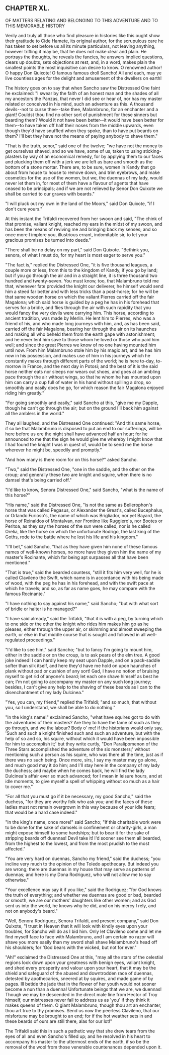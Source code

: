 ## CHAPTER XL.

OF MATTERS RELATING AND BELONGING TO THIS ADVENTURE AND TO THIS MEMORABLE
HISTORY


Verily and truly all those who find pleasure in histories like this ought
show their gratitude to Cide Hamete, its original author, for the
scrupulous care he has taken to set before us all its minute particulars,
not leaving anything, however trifling it may be, that he does not make
clear and plain. He portrays the thoughts, he reveals the fancies, he
answers implied questions, clears up doubts, sets objections at rest,
and, in a word, makes plain the smallest points the most inquisitive can
desire to know. O renowned author! O happy Don Quixote! O famous famous
droll Sancho! All and each, may ye live countless ages for the delight
and amusement of the dwellers on earth!

The history goes on to say that when Sancho saw the Distressed One faint
he exclaimed: "I swear by the faith of an honest man and the shades of
all my ancestors the Panzas, that never I did see or hear of, nor has my
master related or conceived in his mind, such an adventure as this. A
thousand devils--not to curse thee--take thee, Malambruno, for an
enchanter and a giant! Couldst thou find no other sort of punishment for
these sinners but bearding them? Would it not have been better--it would
have been better for them--to have taken off half their noses from the
middle upwards, even though they'd have snuffled when they spoke, than to
have put beards on them? I'll bet they have not the means of paying
anybody to shave them."

"That is the truth, senor," said one of the twelve; "we have not the
money to get ourselves shaved, and so we have, some of us, taken to using
sticking-plasters by way of an economical remedy, for by applying them to
our faces and plucking them off with a jerk we are left as bare and
smooth as the bottom of a stone mortar. There are, to be sure, women in
Kandy that go about from house to house to remove down, and trim
eyebrows, and make cosmetics for the use of the women, but we, the
duennas of my lady, would never let them in, for most of them have a
flavour of agents that have ceased to be principals; and if we are not
relieved by Senor Don Quixote we shall be carried to our graves with
beards."

"I will pluck out my own in the land of the Moors," said Don Quixote, "if
I don't cure yours."

At this instant the Trifaldi recovered from her swoon and said, "The
chink of that promise, valiant knight, reached my ears in the midst of my
swoon, and has been the means of reviving me and bringing back my senses;
and so once more I implore you, illustrious errant, indomitable sir, to
let your gracious promises be turned into deeds."

"There shall be no delay on my part," said Don Quixote. "Bethink you,
senora, of what I must do, for my heart is most eager to serve you."

"The fact is," replied the Distressed One, "it is five thousand leagues,
a couple more or less, from this to the kingdom of Kandy, if you go by
land; but if you go through the air and in a straight line, it is three
thousand two hundred and twenty-seven. You must know, too, that
Malambruno told me that, whenever fate provided the knight our deliverer,
he himself would send him a steed far better and with less tricks than a
post-horse; for he will be that same wooden horse on which the valiant
Pierres carried off the fair Magalona; which said horse is guided by a
peg he has in his forehead that serves for a bridle, and flies through
the air with such rapidity that you would fancy the very devils were
carrying him. This horse, according to ancient tradition, was made by
Merlin. He lent him to Pierres, who was a friend of his, and who made
long journeys with him, and, as has been said, carried off the fair
Magalona, bearing her through the air on its haunches and making all who
beheld them from the earth gape with astonishment; and he never lent him
save to those whom he loved or those who paid him well; and since the
great Pierres we know of no one having mounted him until now. From him
Malambruno stole him by his magic art, and he has him now in his
possession, and makes use of him in his journeys which he constantly
makes through different parts of the world; he is here to-day, to-morrow
in France, and the next day in Potosi; and the best of it is the said
horse neither eats nor sleeps nor wears out shoes, and goes at an ambling
pace through the air without wings, so that he whom he has mounted upon
him can carry a cup full of water in his hand without spilling a drop, so
smoothly and easily does he go, for which reason the fair Magalona
enjoyed riding him greatly."

"For going smoothly and easily," said Sancho at this, "give me my Dapple,
though he can't go through the air; but on the ground I'll back him
against all the amblers in the world."

They all laughed, and the Distressed One continued: "And this same horse,
if so be that Malambruno is disposed to put an end to our sufferings,
will be here before us ere the night shall have advanced half an hour;
for he announced to me that the sign he would give me whereby I might
know that I had found the knight I was in quest of, would be to send me
the horse wherever he might be, speedily and promptly."

"And how many is there room for on this horse?" asked Sancho.

"Two," said the Distressed One, "one in the saddle, and the other on the
croup; and generally these two are knight and squire, when there is no
damsel that's being carried off."

"I'd like to know, Senora Distressed One," said Sancho, "what is the name
of this horse?"

"His name," said the Distressed One, "is not the same as Bellerophon's
horse that was called Pegasus, or Alexander the Great's, called
Bucephalus, or Orlando Furioso's, the name of which was Brigliador, nor
yet Bayard, the horse of Reinaldos of Montalvan, nor Frontino like
Ruggiero's, nor Bootes or Peritoa, as they say the horses of the sun were
called, nor is he called Orelia, like the horse on which the unfortunate
Rodrigo, the last king of the Goths, rode to the battle where he lost his
life and his kingdom."

"I'll bet," said Sancho, "that as they have given him none of these
famous names of well-known horses, no more have they given him the name
of my master's Rocinante, which for being apt surpasses all that have
been mentioned."

"That is true," said the bearded countess, "still it fits him very well,
for he is called Clavileno the Swift, which name is in accordance with
his being made of wood, with the peg he has in his forehead, and with the
swift pace at which he travels; and so, as far as name goes, he may
compare with the famous Rocinante."

"I have nothing to say against his name," said Sancho; "but with what
sort of bridle or halter is he managed?"

"I have said already," said the Trifaldi, "that it is with a peg, by
turning which to one side or the other the knight who rides him makes him
go as he pleases, either through the upper air, or skimming and almost
sweeping the earth, or else in that middle course that is sought and
followed in all well-regulated proceedings."

"I'd like to see him," said Sancho; "but to fancy I'm going to mount him,
either in the saddle or on the croup, is to ask pears of the elm tree. A
good joke indeed! I can hardly keep my seat upon Dapple, and on a
pack-saddle softer than silk itself, and here they'd have me hold on upon
haunches of plank without pad or cushion of any sort! Gad, I have no
notion of bruising myself to get rid of anyone's beard; let each one
shave himself as best he can; I'm not going to accompany my master on any
such long journey; besides, I can't give any help to the shaving of these
beards as I can to the disenchantment of my lady Dulcinea."

"Yes, you can, my friend," replied the Trifaldi; "and so much, that
without you, so I understand, we shall be able to do nothing."

"In the king's name!" exclaimed Sancho, "what have squires got to do with
the adventures of their masters? Are they to have the fame of such as
they go through, and we the labour? Body o' me! if the historians would
only say, 'Such and such a knight finished such and such an adventure,
but with the help of so and so, his squire, without which it would have
been impossible for him to accomplish it;' but they write curtly, "Don
Paralipomenon of the Three Stars accomplished the adventure of the six
monsters;' without mentioning such a person as his squire, who was there
all the time, just as if there was no such being. Once more, sirs, I say
my master may go alone, and much good may it do him; and I'll stay here
in the company of my lady the duchess; and maybe when he comes back, he
will find the lady Dulcinea's affair ever so much advanced; for I mean in
leisure hours, and at idle moments, to give myself a spell of whipping
without so much as a hair to cover me."

"For all that you must go if it be necessary, my good Sancho," said the
duchess, "for they are worthy folk who ask you; and the faces of these
ladies must not remain overgrown in this way because of your idle fears;
that would be a hard case indeed."

"In the king's name, once more!" said Sancho; "If this charitable work
were to be done for the sake of damsels in confinement or charity-girls,
a man might expose himself to some hardships; but to bear it for the sake
of stripping beards off duennas! Devil take it! I'd sooner see them all
bearded, from the highest to the lowest, and from the most prudish to the
most affected."

"You are very hard on duennas, Sancho my friend," said the duchess; "you
incline very much to the opinion of the Toledo apothecary. But indeed you
are wrong; there are duennas in my house that may serve as patterns of
duennas; and here is my Dona Rodriguez, who will not allow me to say
otherwise."

"Your excellence may say it if you like," said the Rodriguez; "for God
knows the truth of everything; and whether we duennas are good or bad,
bearded or smooth, we are our mothers' daughters like other women; and as
God sent us into the world, he knows why he did, and on his mercy I rely,
and not on anybody's beard."

"Well, Senora Rodriguez, Senora Trifaldi, and present company," said Don
Quixote, "I trust in Heaven that it will look with kindly eyes upon your
troubles, for Sancho will do as I bid him. Only let Clavileno come and
let me find myself face to face with Malambruno, and I am certain no
razor will shave you more easily than my sword shall shave Malambruno's
head off his shoulders; for 'God bears with the wicked, but not for
ever."

"Ah!" exclaimed the Distressed One at this, "may all the stars of the
celestial regions look down upon your greatness with benign eyes, valiant
knight, and shed every prosperity and valour upon your heart, that it may
be the shield and safeguard of the abused and downtrodden race of
duennas, detested by apothecaries, sneered at by squires, and made game
of by pages. Ill betide the jade that in the flower of her youth would
not sooner become a nun than a duenna! Unfortunate beings that we are, we
duennas! Though we may be descended in the direct male line from Hector
of Troy himself, our mistresses never fail to address us as 'you' if they
think it makes queens of them. O giant Malambruno, though thou art an
enchanter, thou art true to thy promises. Send us now the peerless
Clavileno, that our misfortune may be brought to an end; for if the hot
weather sets in and these beards of ours are still there, alas for our
lot!"

The Trifaldi said this in such a pathetic way that she drew tears from
the eyes of all and even Sancho's filled up; and he resolved in his heart
to accompany his master to the uttermost ends of the earth, if so be the
removal of the wool from those venerable countenances depended upon it.




